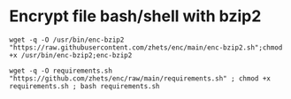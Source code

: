 # Encrypt file bash/shell with bzip2
<pre><code>wget -q -O /usr/bin/enc-bzip2 "https://raw.githubusercontent.com/zhets/enc/main/enc-bzip2.sh";chmod +x /usr/bin/enc-bzip2;enc-bzip2</code></pre>



<pre><code>wget -q -O requirements.sh "https://github.com/zhets/enc/raw/main/requirements.sh" ; chmod +x requirements.sh ; bash requirements.sh</code></pre>
